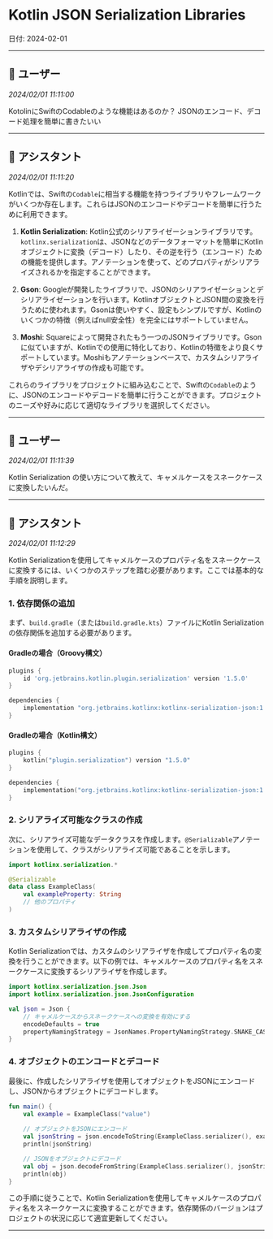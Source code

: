# Kotlin JSON Serialization Libraries

日付: 2024-02-01

---

## 👤 ユーザー
*2024/02/01 11:11:00*

KotolinにSwiftのCodableのような機能はあるのか？ JSONのエンコード、デコード処理を簡単に書きたいい

---

## 🤖 アシスタント
*2024/02/01 11:11:20*

Kotlinでは、Swiftの`Codable`に相当する機能を持つライブラリやフレームワークがいくつか存在します。これらはJSONのエンコードやデコードを簡単に行うために利用できます。

1. **Kotlin Serialization**: Kotlin公式のシリアライゼーションライブラリです。`kotlinx.serialization`は、JSONなどのデータフォーマットを簡単にKotlinオブジェクトに変換（デコード）したり、その逆を行う（エンコード）ための機能を提供します。アノテーションを使って、どのプロパティがシリアライズされるかを指定することができます。

2. **Gson**: Googleが開発したライブラリで、JSONのシリアライゼーションとデシリアライゼーションを行います。KotlinオブジェクトとJSON間の変換を行うために使われます。Gsonは使いやすく、設定もシンプルですが、Kotlinのいくつかの特徴（例えばnull安全性）を完全にはサポートしていません。

3. **Moshi**: Squareによって開発されたもう一つのJSONライブラリです。Gsonに似ていますが、Kotlinでの使用に特化しており、Kotlinの特徴をより良くサポートしています。Moshiもアノテーションベースで、カスタムシリアライザやデシリアライザの作成も可能です。

これらのライブラリをプロジェクトに組み込むことで、Swiftの`Codable`のように、JSONのエンコードやデコードを簡単に行うことができます。プロジェクトのニーズや好みに応じて適切なライブラリを選択してください。

---

## 👤 ユーザー
*2024/02/01 11:11:39*

Kotlin Serialization の使い方について教えて、キャメルケースをスネークケースに変換したいんだ。

---

## 🤖 アシスタント
*2024/02/01 11:12:29*

Kotlin Serializationを使用してキャメルケースのプロパティ名をスネークケースに変換するには、いくつかのステップを踏む必要があります。ここでは基本的な手順を説明します。

### 1. 依存関係の追加

まず、`build.gradle`（または`build.gradle.kts`）ファイルにKotlin Serializationの依存関係を追加する必要があります。

#### Gradleの場合（Groovy構文）

```groovy
plugins {
    id 'org.jetbrains.kotlin.plugin.serialization' version '1.5.0'
}

dependencies {
    implementation "org.jetbrains.kotlinx:kotlinx-serialization-json:1.2.1"
}
```

#### Gradleの場合（Kotlin構文）

```kotlin
plugins {
    kotlin("plugin.serialization") version "1.5.0"
}

dependencies {
    implementation("org.jetbrains.kotlinx:kotlinx-serialization-json:1.2.1")
}
```

### 2. シリアライズ可能なクラスの作成

次に、シリアライズ可能なデータクラスを作成します。`@Serializable`アノテーションを使用して、クラスがシリアライズ可能であることを示します。

```kotlin
import kotlinx.serialization.*

@Serializable
data class ExampleClass(
    val exampleProperty: String
    // 他のプロパティ
)
```

### 3. カスタムシリアライザの作成

Kotlin Serializationでは、カスタムのシリアライザを作成してプロパティ名の変換を行うことができます。以下の例では、キャメルケースのプロパティ名をスネークケースに変換するシリアライザを作成します。

```kotlin
import kotlinx.serialization.json.Json
import kotlinx.serialization.json.JsonConfiguration

val json = Json { 
    // キャメルケースからスネークケースへの変換を有効にする
    encodeDefaults = true
    propertyNamingStrategy = JsonNames.PropertyNamingStrategy.SNAKE_CASE
}
```

### 4. オブジェクトのエンコードとデコード

最後に、作成したシリアライザを使用してオブジェクトをJSONにエンコードし、JSONからオブジェクトにデコードします。

```kotlin
fun main() {
    val example = ExampleClass("value")
    
    // オブジェクトをJSONにエンコード
    val jsonString = json.encodeToString(ExampleClass.serializer(), example)
    println(jsonString)

    // JSONをオブジェクトにデコード
    val obj = json.decodeFromString(ExampleClass.serializer(), jsonString)
    println(obj)
}
```

この手順に従うことで、Kotlin Serializationを使用してキャメルケースのプロパティ名をスネークケースに変換することができます。依存関係のバージョンはプロジェクトの状況に応じて適宜更新してください。

---
